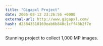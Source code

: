 ```yaml
---
title: "Gigapxl Project"
date: 2005-08-12 23:26:56 +0000
external-url: http://www.gigapxl.com/
hash: d23843510169eab6b840c1cff48b2f7e
---
```


Stunning project to collect 1,000 MP images.
